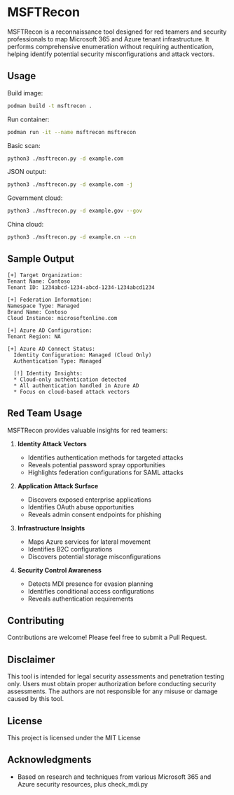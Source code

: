# MSFTRecon

MSFTRecon is a reconnaissance tool designed for red teamers and security professionals to map Microsoft 365 and Azure tenant infrastructure. It performs comprehensive enumeration without requiring authentication, helping identify potential security misconfigurations and attack vectors.

## Usage

Build image:
```bash
podman build -t msftrecon .
```

Run container:
```bash
podman run -it --name msftrecon msftrecon
```

Basic scan:
```bash
python3 ./msftrecon.py -d example.com
```

JSON output:
```bash
python3 ./msftrecon.py -d example.com -j
```

Government cloud:
```bash
python3 ./msftrecon.py -d example.gov --gov
```

China cloud:
```bash
python3 ./msftrecon.py -d example.cn --cn
```

## Sample Output

```
[+] Target Organization:
Tenant Name: Contoso
Tenant ID: 1234abcd-1234-abcd-1234-1234abcd1234

[+] Federation Information:
Namespace Type: Managed
Brand Name: Contoso
Cloud Instance: microsoftonline.com

[+] Azure AD Configuration:
Tenant Region: NA

[+] Azure AD Connect Status:
  Identity Configuration: Managed (Cloud Only)
  Authentication Type: Managed

  [!] Identity Insights:
  * Cloud-only authentication detected
  * All authentication handled in Azure AD
  * Focus on cloud-based attack vectors
```

## Red Team Usage

MSFTRecon provides valuable insights for red teamers:

1. **Identity Attack Vectors**
   - Identifies authentication methods for targeted attacks
   - Reveals potential password spray opportunities
   - Highlights federation configurations for SAML attacks

2. **Application Attack Surface**
   - Discovers exposed enterprise applications
   - Identifies OAuth abuse opportunities
   - Reveals admin consent endpoints for phishing

3. **Infrastructure Insights**
   - Maps Azure services for lateral movement
   - Identifies B2C configurations
   - Discovers potential storage misconfigurations

4. **Security Control Awareness**
   - Detects MDI presence for evasion planning
   - Identifies conditional access configurations
   - Reveals authentication requirements

## Contributing

Contributions are welcome! Please feel free to submit a Pull Request.

## Disclaimer

This tool is intended for legal security assessments and penetration testing only. Users must obtain proper authorization before conducting security assessments. The authors are not responsible for any misuse or damage caused by this tool.

## License

This project is licensed under the MIT License 

## Acknowledgments

- Based on research and techniques from various Microsoft 365 and Azure security resources, plus check_mdi.py

